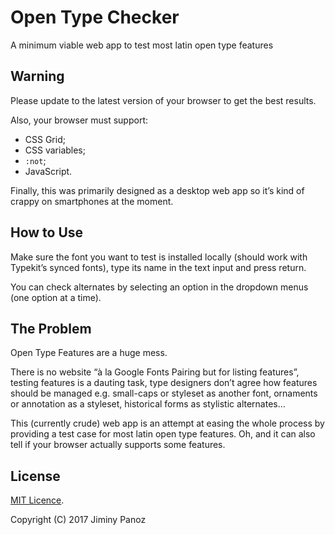 # Open Type Checker
A minimum viable web app to test most latin open type features

## Warning

Please update to the latest version of your browser to get the best results.

Also, your browser must support: 

- CSS Grid;
- CSS variables;
- `:not`;
- JavaScript.

Finally, this was primarily designed as a desktop web app so it’s kind of crappy on smartphones at the moment.

## How to Use

Make sure the font you want to test is installed locally (should work with Typekit’s synced fonts), type its name in the text input and press return.

You can check alternates by selecting an option in the dropdown menus (one option at a time).

## The Problem

Open Type Features are a huge mess. 

There is no website “à la Google Fonts Pairing but for listing features”, testing features is a dauting task, type designers don’t agree how features should be managed e.g. small-caps or styleset as another font, ornaments or annotation as a styleset, historical forms as stylistic alternates…

This (currently crude) web app is an attempt at easing the whole process by providing a test case for most latin open type features. Oh, and it can also tell if your browser actually supports some features.

## License

[MIT Licence](https://opensource.org/licenses/MIT).

Copyright (C) 2017 Jiminy Panoz